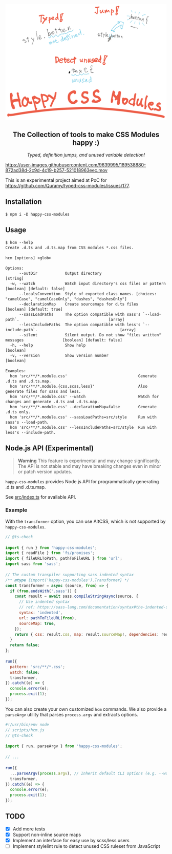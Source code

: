 <p align="center">
  <img alt="Cover image" src="./docs/cover.svg" />
</p>

<h2 align="center">The Collection of tools to make CSS Modules happy :)</h2>

<p align="center">
  <em>Typed, definition jumps, and unused variable detection!</em>
</p>

https://user-images.githubusercontent.com/9639995/189538880-872ad38d-2c9d-4c19-b257-521018963eec.mov

This is an experimental project aimed at PoC for https://github.com/Quramy/typed-css-modules/issues/177.

## Installation

```console
$ npm i -D happy-css-modules
```

## Usage

```console
$ hcm --help
Create .d.ts and .d.ts.map from CSS modules *.css files.

hcm [options] <glob>

Options:
      --outDir            Output directory                                                                      [string]
  -w, --watch             Watch input directory's css files or pattern                        [boolean] [default: false]
      --localsConvention  Style of exported class names. [choices: "camelCase", "camelCaseOnly", "dashes", "dashesOnly"]
      --declarationMap    Create sourcemaps for d.ts files                                     [boolean] [default: true]
      --sassLoadPaths     The option compatible with sass's `--load-path`.                                       [array]
      --lessIncludePaths  The option compatible with less's `--include-path`.                                    [array]
      --silent            Silent output. Do not show "files written" messages                 [boolean] [default: false]
  -h, --help              Show help                                                                            [boolean]
  -v, --version           Show version number                                                                  [boolean]

Examples:
  hcm 'src/**/*.module.css'                               Generate .d.ts and .d.ts.map.
  hcm 'src/**/*.module.{css,scss,less}'                   Also generate files for sass and less.
  hcm 'src/**/*.module.css' --watch                       Watch for changes and generate .d.ts and .d.ts.map.
  hcm 'src/**/*.module.css' --declarationMap=false        Generate .d.ts only.
  hcm 'src/**/*.module.css' --sassLoadPaths=src/style     Run with sass's --load-path.
  hcm 'src/**/*.module.css' --lessIncludePaths=src/style  Run with less's --include-path.
```

## Node.js API (Experimental)

> **Warning**
> This feature is experimental and may change significantly. The API is not stable and may have breaking changes even in minor or patch version updates.

`happy-css-modules` provides Node.js API for programmatically generating .d.ts and .d.ts.map.

See [src/index.ts](https://github.com/mizdra/happy-css-modules/blob/main/src/index.ts) for available API.

### Example

With the `transformer` option, you can use AltCSS, which is not supported by `happy-css-modules`.

```javascript
// @ts-check

import { run } from 'happy-css-modules';
import { readFile } from 'fs/promises';
import { fileURLToPath, pathToFileURL } from 'url';
import sass from 'sass';

// The custom transpiler supporting sass indented syntax
/** @type {import('happy-css-modules').Transformer} */
const transformer = async (source, from) => {
  if (from.endsWith('.sass')) {
    const result = await sass.compileStringAsync(source, {
      // Use indented syntax
      // ref: https://sass-lang.com/documentation/syntax#the-indented-syntax
      syntax: 'indented',
      url: pathToFileURL(from),
      sourceMap: true,
    });
    return { css: result.css, map: result.sourceMap!, dependencies: result.loadedUrls };
  }
  return false;
};

run({
  pattern: 'src/**/*.css';
  watch: false;
  transformer,
}).catch((e) => {
  console.error(e);
  process.exit(1);
});
```

You can also create your own customized `hcm` commands. We also provide a `parseArgv` utility that parses `process.argv` and extracts options.

```javascript
#!/usr/bin/env node
// scripts/hcm.js
// @ts-check

import { run, parseArgv } from 'happy-css-modules';

// ...

run({
  ...parseArgv(process.argv), // Inherit default CLI options (e.g. --watch)
  transformer,
}).catch((e) => {
  console.error(e);
  process.exit(1);
});
```

## TODO

- [x] Add more tests
- [x] Support non-inline source maps
- [x] Implement an interface for easy use by scss/less users
- [ ] Implement stylelint rule to detect unused CSS ruleset from JavaScript
